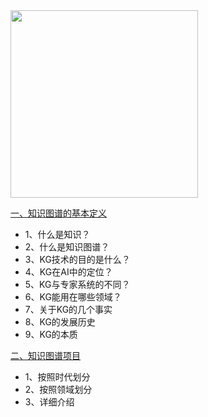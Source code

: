 

<img src="https://github.com/Shunli-Wang/Basic_Knowledge_of_KG/blob/main/imgs/whf_autograph%20.jpg" width = "300" alt="" align=center >

[一、知识图谱的基本定义](https://github.com/Shunli-Wang/Basic_Knowledge_of_KG/blob/main/md_files/KG_basic.md)  
- 1、什么是知识？
- 2、什么是知识图谱？
- 3、KG技术的目的是什么？
- 4、KG在AI中的定位？
- 5、KG与专家系统的不同？
- 6、KG能用在哪些领域？
- 7、关于KG的几个事实
- 8、KG的发展历史
- 9、KG的本质

[二、知识图谱项目](https://github.com/Shunli-Wang/Basic_Knowledge_of_KG/blob/main/md_files/KG_projects.md)  
- 1、按照时代划分
- 2、按照领域划分
- 3、详细介绍
